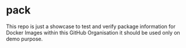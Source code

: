 # pack

This repo is just a showcase to test and verify package information for Docker Images within this GitHub Organisation it should be used only on demo purpose.
